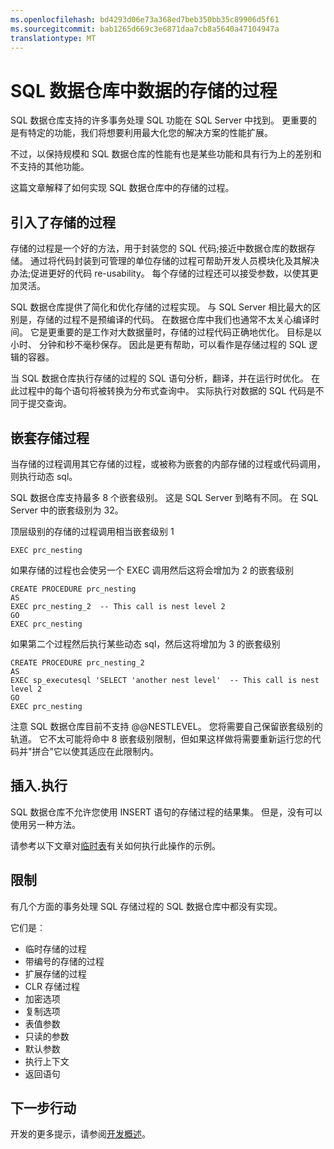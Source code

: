 ```yaml
---
ms.openlocfilehash: bd4293d06e73a368ed7beb350bb35c89906d5f61
ms.sourcegitcommit: bab1265d669c3e6871daa7cb8a5640a47104947a
translationtype: MT
---
```

<properties
   pageTitle="在 SQL 数据仓库中存储过程 |Microsoft Azure"
   description="实现技巧 Azure SQL 数据仓库中开发的解决方案的存储过程。"
   services="sql-data-warehouse"
   documentationCenter="NA"
   authors="jrowlandjones"
   manager="barbkess"
   editor=""/>

<tags
   ms.service="sql-data-warehouse"
   ms.devlang="NA"
   ms.topic="article"
   ms.tgt_pltfrm="NA"
   ms.workload="data-services"
   ms.date="06/22/2015"
   ms.author="JRJ@BigBangData.co.uk;barbkess"/>

# SQL 数据仓库中数据的存储的过程 

SQL 数据仓库支持的许多事务处理 SQL 功能在 SQL Server 中找到。 更重要的是有特定的功能，我们将想要利用最大化您的解决方案的性能扩展。

不过，以保持规模和 SQL 数据仓库的性能有也是某些功能和具有行为上的差别和不支持的其他功能。

这篇文章解释了如何实现 SQL 数据仓库中的存储的过程。

## 引入了存储的过程
存储的过程是一个好的方法，用于封装您的 SQL 代码;接近中数据仓库的数据存储。 通过将代码封装到可管理的单位存储的过程可帮助开发人员模块化及其解决办法;促进更好的代码 re-usability。 每个存储的过程还可以接受参数，以使其更加灵活。

SQL 数据仓库提供了简化和优化存储的过程实现。 与 SQL Server 相比最大的区别是，存储的过程不是预编译的代码。 在数据仓库中我们也通常不太关心编译时间。 它是更重要的是工作对大数据量时，存储的过程代码正确地优化。 目标是以小时、 分钟和秒不毫秒保存。 因此是更有帮助，可以看作是存储过程的 SQL 逻辑的容器。     
 
当 SQL 数据仓库执行存储的过程的 SQL 语句分析，翻译，并在运行时优化。 在此过程中的每个语句将被转换为分布式查询中。 实际执行对数据的 SQL 代码是不同于提交查询。

## 嵌套存储过程
当存储的过程调用其它存储的过程，或被称为嵌套的内部存储的过程或代码调用，则执行动态 sql。

SQL 数据仓库支持最多 8 个嵌套级别。 这是 SQL Server 到略有不同。 在 SQL Server 中的嵌套级别为 32。

顶层级别的存储的过程调用相当嵌套级别 1

```
EXEC prc_nesting
``` 
如果存储的过程也会使另一个 EXEC 调用然后这将会增加为 2 的嵌套级别
```
CREATE PROCEDURE prc_nesting
AS
EXEC prc_nesting_2  -- This call is nest level 2
GO
EXEC prc_nesting
```
如果第二个过程然后执行某些动态 sql，然后这将增加为 3 的嵌套级别
```
CREATE PROCEDURE prc_nesting_2
AS
EXEC sp_executesql 'SELECT 'another nest level'  -- This call is nest level 2
GO
EXEC prc_nesting
```

注意 SQL 数据仓库目前不支持 @@NESTLEVEL。 您将需要自己保留嵌套级别的轨道。 它不太可能将命中 8 嵌套级别限制，但如果这样做将需要重新运行您的代码并"拼合"它以使其适应在此限制内。 

## 插入.执行
SQL 数据仓库不允许您使用 INSERT 语句的存储过程的结果集。 但是，没有可以使用另一种方法。

请参考以下文章对[临时表]有关如何执行此操作的示例。

## 限制

有几个方面的事务处理 SQL 存储过程的 SQL 数据仓库中都没有实现。

它们是︰

- 临时存储的过程
- 带编号的存储的过程
- 扩展存储的过程
- CLR 存储过程
- 加密选项
- 复制选项
- 表值参数
- 只读的参数
- 默认参数
- 执行上下文
- 返回语句

## 下一步行动
开发的更多提示，请参阅[开发概述][]。

<!--Image references-->

<!--Article references-->
[临时表]: sql-data-warehouse-develop-temporary-tables.md
[开发概述]: sql-data-warehouse-overview-develop.md

<!--MSDN references-->
[嵌套级别]: https://msdn.microsoft.com/en-us/library/ms187371.aspx

<!--Other Web references-->

